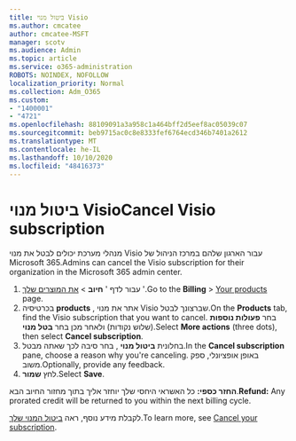 ```yaml
---
title: ביטול מנוי Visio
ms.author: cmcatee
author: cmcatee-MSFT
manager: scotv
ms.audience: Admin
ms.topic: article
ms.service: o365-administration
ROBOTS: NOINDEX, NOFOLLOW
localization_priority: Normal
ms.collection: Adm_O365
ms.custom:
- "1400001"
- "4721"
ms.openlocfilehash: 88109091a3a958c1a464bff2d5eef8ac05039c07
ms.sourcegitcommit: beb9715ac0c8e8333fef6764ecd346b7401a2612
ms.translationtype: MT
ms.contentlocale: he-IL
ms.lasthandoff: 10/10/2020
ms.locfileid: "48416373"
---
```

# <a name="cancel-visio-subscription"></a><span data-ttu-id="3cc1d-102">ביטול מנוי Visio</span><span class="sxs-lookup"><span data-stu-id="3cc1d-102">Cancel Visio subscription</span></span>

<span data-ttu-id="3cc1d-103">מנהלי מערכת יכולים לבטל את מנוי Visio עבור הארגון שלהם במרכז הניהול של Microsoft 365.</span><span class="sxs-lookup"><span data-stu-id="3cc1d-103">Admins can cancel the Visio subscription for their organization in the Microsoft 365 admin center.</span></span>

1. <span data-ttu-id="3cc1d-104">עבור לדף ' **חיוב** \> [את המוצרים שלך](https://go.microsoft.com/fwlink/p/?linkid=842054) '.</span><span class="sxs-lookup"><span data-stu-id="3cc1d-104">Go to the **Billing** \> [Your products](https://go.microsoft.com/fwlink/p/?linkid=842054) page.</span></span>
2. <span data-ttu-id="3cc1d-105">בכרטיסיה **products** , אתר את מנוי Visio שברצונך לבטל.</span><span class="sxs-lookup"><span data-stu-id="3cc1d-105">On the **Products** tab, find the Visio subscription that you want to cancel.</span></span> <span data-ttu-id="3cc1d-106">בחר **פעולות נוספות** (שלוש נקודות) ולאחר מכן בחר **בטל מנוי**.</span><span class="sxs-lookup"><span data-stu-id="3cc1d-106">Select **More actions** (three dots), then select **Cancel subscription**.</span></span>
3. <span data-ttu-id="3cc1d-107">בחלונית **ביטול מנוי** , בחר סיבה לכך שאתה מבטל.</span><span class="sxs-lookup"><span data-stu-id="3cc1d-107">In the **Cancel subscription** pane, choose a reason why you're canceling.</span></span> <span data-ttu-id="3cc1d-108">באופן אופציונלי, ספק משוב.</span><span class="sxs-lookup"><span data-stu-id="3cc1d-108">Optionally, provide any feedback.</span></span>
4. <span data-ttu-id="3cc1d-109">לחץ **שמור**.</span><span class="sxs-lookup"><span data-stu-id="3cc1d-109">Select **Save**.</span></span>

<span data-ttu-id="3cc1d-110">**החזר כספי:** כל האשראי היחסי שלך יוחזר אליך בתוך מחזור החיוב הבא.</span><span class="sxs-lookup"><span data-stu-id="3cc1d-110">**Refund:** Any prorated credit will be returned to you within the next billing cycle.</span></span>

<span data-ttu-id="3cc1d-111">לקבלת מידע נוסף, ראה [ביטול המנוי שלך](https://docs.microsoft.com/microsoft-365/commerce/subscriptions/cancel-your-subscription).</span><span class="sxs-lookup"><span data-stu-id="3cc1d-111">To learn more, see [Cancel your subscription](https://docs.microsoft.com/microsoft-365/commerce/subscriptions/cancel-your-subscription).</span></span>